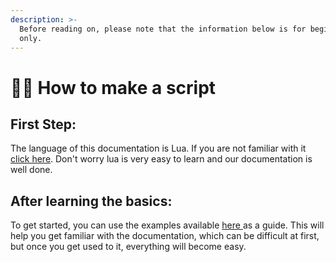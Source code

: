 ```yaml
---
description: >-
  Before reading on, please note that the information below is for beginners
  only.
---
```


# 🧑🏫 How to make a script

## First Step:

The language of this documentation is Lua. If you are not familiar with it [click here](https://www.lua.org/pil/contents.html). Don't worry lua is very easy to learn and our documentation is well done.

## After learning the basics:

To get started, you can use the examples available [here ](examples/)as a guide. This will help you get familiar with the documentation, which can be difficult at first, but once you get used to it, everything will become easy.

##
